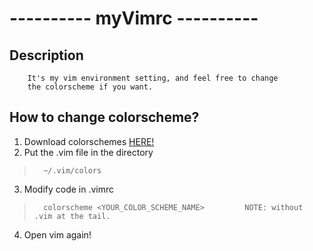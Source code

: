 # ---------- myVimrc ----------
##    Description
        It's my vim environment setting, and feel free to change
        the colorscheme if you want. 
##    How to change colorscheme?
   1. Download colorschemes [HERE!](https://www.vim.org/scripts/script_search_results.php?keywords&script_type=color+scheme&order_by=rating&direction=descending&search=search/)
   2. Put the .vim file in the directory 
>       ~/.vim/colors
   3. Modify code in .vimrc 
>       colorscheme <YOUR_COLOR_SCHEME_NAME>         NOTE: without .vim at the tail.
   4. Open vim again!

